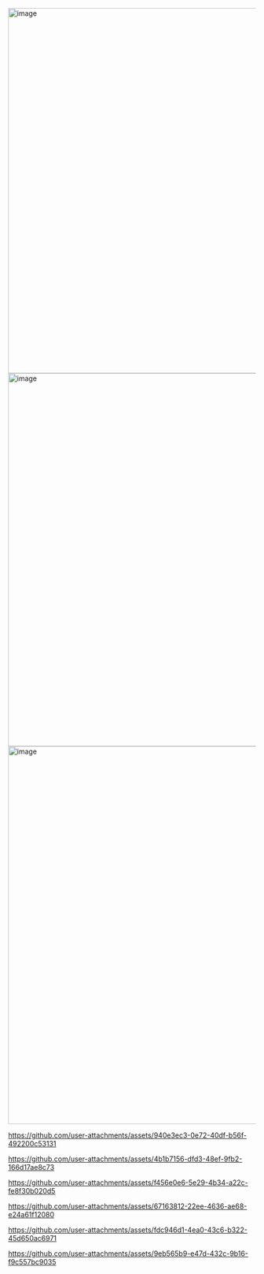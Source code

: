 <img width="1077" height="741" alt="image" src="https://github.com/user-attachments/assets/4abcf6fa-3bae-4ae1-9ce7-660f1be372c8" />
<img width="1055" height="757" alt="image" src="https://github.com/user-attachments/assets/72b194f5-6d71-4259-a2f2-94de99767b8d" />
<img width="1067" height="767" alt="image" src="https://github.com/user-attachments/assets/4ee641ec-34fe-43bc-88f9-fed2dcce656d" />




https://github.com/user-attachments/assets/940e3ec3-0e72-40df-b56f-492200c53131



https://github.com/user-attachments/assets/4b1b7156-dfd3-48ef-9fb2-166d17ae8c73



https://github.com/user-attachments/assets/f456e0e6-5e29-4b34-a22c-fe8f30b020d5



https://github.com/user-attachments/assets/67163812-22ee-4636-ae68-e24a61f12080



https://github.com/user-attachments/assets/fdc946d1-4ea0-43c6-b322-45d650ac6971



https://github.com/user-attachments/assets/9eb565b9-e47d-432c-9b16-f9c557bc9035


